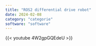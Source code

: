 ```yaml
---
title: "ROS2 differential drive robot"
date: 2024-02-08
category: "categorie"
software: "software"
---
```


{{< youtube 4W2gpGQEdeU >}}